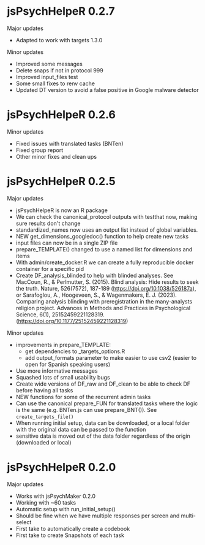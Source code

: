 # jsPsychHelpeR 0.2.7

Major updates
* Adapted to work with targets 1.3.0

Minor updates

* Improved some messages
* Delete snaps if not in protocol 999
* Improved input_files test
* Some small fixes to renv cache
* Updated DT version to avoid a false positive in Google malware detector


# jsPsychHelpeR 0.2.6

Minor updates

* Fixed issues with translated tasks (BNTen)
* Fixed group report
* Other minor fixes and clean ups



# jsPsychHelpeR 0.2.5

Major updates  

* jsPsychHelpeR is now an R package
* We can check the canonical_protocol outputs with testthat now, making sure results don't change
* standardized_names now uses an output list instead of global variables.
* NEW get_dimensions_googledoc() function to help create new tasks
* input files can now be in a single ZIP file
* prepare_TEMPLATE() changed to use a named list for dimensions and items
* With admin/create_docker.R we can create a fully reproducible docker container for a specific pid
* Create DF_analysis_blinded to help with blinded analyses. See MacCoun, R., & Perlmutter, S. (2015). Blind analysis: Hide results to seek the truth. Nature, 526(7572), 187-189 (https://doi.org/10.1038/526187a), or Sarafoglou, A., Hoogeveen, S., & Wagenmakers, E. J. (2023). Comparing analysis blinding with preregistration in the many-analysts religion project. Advances in Methods and Practices in Psychological Science, 6(1), 25152459221128319. (https://doi.org/10.1177/25152459221128319)

Minor updates

* improvements in prepare_TEMPLATE: 
  + get dependencies to _targets_options.R
  + add output_formats parameter to make easier to use csv2 (easier to open for Spanish speaking users)
* Use more informative messages
* Squashed lots of small usability bugs
* Create wide versions of DF_raw and DF_clean to be able to check DF before having all tasks
* NEW functions for some of the recurrent admin tasks
* Can use the canonical prepare_FUN for translated tasks where the logic is the same (e.g. BNTen.js can use prepare_BNT()). See `create_targets_file()`
* When running initial setup, data can be downloaded, or a local folder with the original data can be passed to the function
* sensitive data is moved out of the data folder regardless of the origin (downloaded or local)


# jsPsychHelpeR 0.2.0

Major updates  

* Works with jsPsychMaker 0.2.0
* Working with ~60 tasks
* Automatic setup with run_initial_setup()
* Should be fine when we have multiple responses per screen and multi-select
* First take to automatically create a codebook
* First take to create Snapshots of each task

